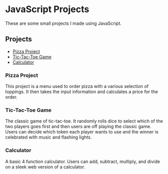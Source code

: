 # JavaScript Projects

These are some small projects I made using JavaScript.



## Projects

* [Pizza Project](https://github.com/ravenannn/JavaScript-Projects/tree/main/Pizza_Project)
* [Tic-Tac-Toe Game](https://github.com/ravenannn/JavaScript-Projects/tree/main/TicTacToe)
* [Calculator](https://github.com/ravenannn/JavaScript-Projects/tree/main/Calculator_Project)



### Pizza Project

This project is a menu used to order pizza with a various selection of toppings. It then
takes the input information and calculates a price for the order.



### Tic-Tac-Toe Game

The classic game of tic-tac-toe. It randomly rolls dice to select which of the two players goes first
and then users are off playing the classic game. Users can decide which token each player wants
to use and the winner is celebrated with music and flashing lights.



### Calculator

A basic 4 function calculator. Users can add, subtract, multiply, and divide on a sleek web version
of a calculator.